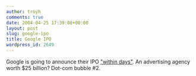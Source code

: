 ```yaml
---
author: troyh
comments: true
date: 2004-04-25 17:39:08+00:00
layout: post
slug: google-ipo
title: Google IPO
wordpress_id: 2649
---
```


Google is going to announce their IPO ["within days"](http://www.macminute.com/2004/04/23/googleipo). An advertising agency worth $25 billion? Dot-com bubble #2.

